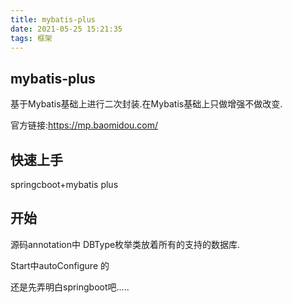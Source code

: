 ```yaml
---
title: mybatis-plus
date: 2021-05-25 15:21:35
tags: 框架
---
```


## mybatis-plus

 基于Mybatis基础上进行二次封装.在Mybatis基础上只做增强不做改变.

 官方链接:https://mp.baomidou.com/

## 快速上手

springcboot+mybatis plus

## 开始

 源码annotation中 DBType枚举类放着所有的支持的数据库.

 Start中autoConfigure 的

 还是先弄明白springboot吧…..